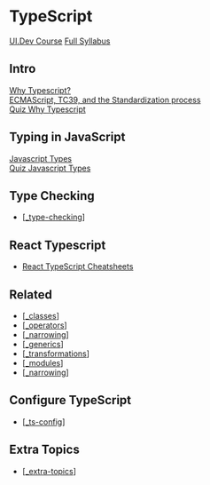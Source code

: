 # TypeScript

[UI.Dev Course](https://platform.ui.dev/courses/enrolled/1207737)
[Full Syllabus](https://ui.dev/typescript/)

## Intro

[Why Typescript?](https://platform.ui.dev/courses/1207737/lectures/26967300)  
[ECMAScript, TC39, and the Standardization process](https://platform.ui.dev/courses/1207737/lectures/26967301)  
[Quiz Why Typescript](https://platform.ui.dev/courses/1207737/lectures/26967302)

## Typing in JavaScript

[Javascript Types](https://platform.ui.dev/courses/1207737/lectures/26967318)  
[Quiz Javascript Types](https://platform.ui.dev/courses/1207737/lectures/26967319)

## Type Checking

- [[_type-checking]]

## React Typescript

- [React TypeScript Cheatsheets](https://react-typescript-cheatsheet.netlify.app/)

## Related

- [[_classes]]
- [[_operators]]
- [[_narrowing]]
- [[_generics]]
- [[_transformations]]
- [[_modules]]
- [[_narrowing]]

## Configure TypeScript

- [[_ts-config]]

## Extra Topics

- [[_extra-topics]]

[//begin]: # "Autogenerated link references for markdown compatibility"
[_type-checking]: type-checking/_type-checking "🔵 Type Checking"
[_classes]: classes/_classes "🔵 Classes"
[_operators]: operators/_operators "🔵 Operators"
[_narrowing]: narrowing/_narrowing "🔵 Narrowing"
[_generics]: generics/_generics "🔵 Generics"
[_transformations]: transformations/_transformations "🔵 Transformations"
[_modules]: modules/_modules "🔵 Modules"
[_ts-config]: ts-config/_ts-config "🔵 Configure TS"
[_extra-topics]: extra-topics/_extra-topics "🔵 Extra Topics"
[//end]: # "Autogenerated link references"
